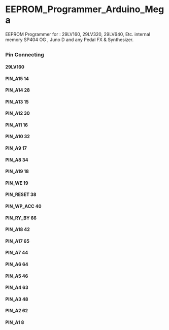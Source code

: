 # EEPROM_Programmer_Arduino_Mega
EEPROM Programmer for : 29LV160, 29LV320, 29LV640, Etc. internal memory SP404 OG , Juno D and any Pedal FX &amp; Synthesizer.
##
### Pin Connecting

#### 29LV160
#### PIN_A15     14
#### PIN_A14     28
#### PIN_A13     15
#### PIN_A12     30
#### PIN_A11     16
#### PIN_A10     32
#### PIN_A9      17
#### PIN_A8      34
#### PIN_A19     18
#### PIN_WE      19
#### PIN_RESET   38
#### PIN_WP_ACC  40
#### PIN_RY_BY   66
#### PIN_A18     42
#### PIN_A17     65
#### PIN_A7      44
#### PIN_A6      64
#### PIN_A5      46
#### PIN_A4      63
#### PIN_A3      48
#### PIN_A2      62
#### PIN_A1       8
